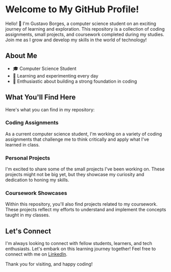 # Welcome to My GitHub Profile!

Hello! 👋 I'm Gustavo Borges, a computer science student on an exciting journey of learning and exploration. This repository is a collection of coding assignments, small projects, and coursework completed during my studies. Join me as I grow and develop my skills in the world of technology!

## About Me

- 🎓 Computer Science Student
- 🌱 Learning and experimenting every day
- 🚀 Enthusiastic about building a strong foundation in coding

## What You'll Find Here

Here's what you can find in my repository:

### Coding Assignments

As a current computer science student, I'm working on a variety of coding assignments that challenge me to think critically and apply what I've learned in class.

### Personal Projects

I'm excited to share some of the small projects I've been working on. These projects might not be big yet, but they showcase my curiosity and dedication to honing my skills.

### Coursework Showcases

Within this repository, you'll also find projects related to my coursework. These projects reflect my efforts to understand and implement the concepts taught in my classes.

## Let's Connect

I'm always looking to connect with fellow students, learners, and tech enthusiasts. Let's embark on this learning journey together! Feel free to connect with me on [LinkedIn](https://www.linkedin.com/in/gustavo-borges-790866215/).

Thank you for visiting, and happy coding!
